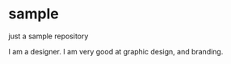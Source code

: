 # sample
just a sample repository

I am a designer. I am very good at graphic design, and branding.
